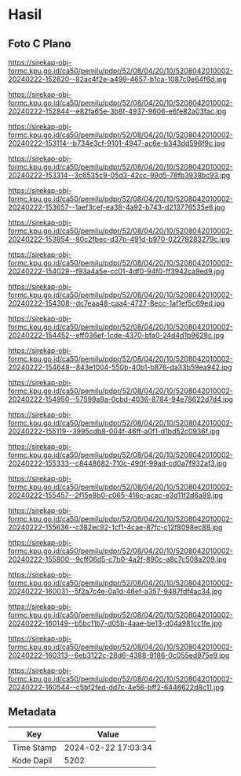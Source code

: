 # Hasil

## Foto C Plano

https://sirekap-obj-formc.kpu.go.id/ca50/pemilu/pdpr/52/08/04/20/10/5208042010002-20240222-152620--82ac4f2e-a499-4657-b1ca-1087c0e64f6d.jpg

https://sirekap-obj-formc.kpu.go.id/ca50/pemilu/pdpr/52/08/04/20/10/5208042010002-20240222-152844--e82fa65e-3b8f-4937-9606-e6fe82a03fac.jpg

https://sirekap-obj-formc.kpu.go.id/ca50/pemilu/pdpr/52/08/04/20/10/5208042010002-20240222-153114--b734e3cf-9101-4947-ac6e-b343dd596f9c.jpg

https://sirekap-obj-formc.kpu.go.id/ca50/pemilu/pdpr/52/08/04/20/10/5208042010002-20240222-153314--3c6535c9-05d3-42cc-99d5-78fb3938bc93.jpg

https://sirekap-obj-formc.kpu.go.id/ca50/pemilu/pdpr/52/08/04/20/10/5208042010002-20240222-153657--1aef3cef-ea38-4a92-b743-d213776535e6.jpg

https://sirekap-obj-formc.kpu.go.id/ca50/pemilu/pdpr/52/08/04/20/10/5208042010002-20240222-153854--80c2fbec-d37b-491d-b970-02278283279c.jpg

https://sirekap-obj-formc.kpu.go.id/ca50/pemilu/pdpr/52/08/04/20/10/5208042010002-20240222-154029--f93a4a5e-cc01-4df0-94f0-ff3942ca9ed9.jpg

https://sirekap-obj-formc.kpu.go.id/ca50/pemilu/pdpr/52/08/04/20/10/5208042010002-20240222-154308--dc7eaa48-caa4-4727-8ecc-1af1ef5c69ed.jpg

https://sirekap-obj-formc.kpu.go.id/ca50/pemilu/pdpr/52/08/04/20/10/5208042010002-20240222-154452--eff036ef-1cde-4370-bfa0-24d4d1b9628c.jpg

https://sirekap-obj-formc.kpu.go.id/ca50/pemilu/pdpr/52/08/04/20/10/5208042010002-20240222-154648--843e1004-550b-40b1-b876-da33b59ea942.jpg

https://sirekap-obj-formc.kpu.go.id/ca50/pemilu/pdpr/52/08/04/20/10/5208042010002-20240222-154950--57599a9a-0cbd-4036-8784-94e78622d7d4.jpg

https://sirekap-obj-formc.kpu.go.id/ca50/pemilu/pdpr/52/08/04/20/10/5208042010002-20240222-155119--3995cdb8-004f-46ff-a0f1-d1bd52c0936f.jpg

https://sirekap-obj-formc.kpu.go.id/ca50/pemilu/pdpr/52/08/04/20/10/5208042010002-20240222-155333--c8448682-710c-490f-99ad-cd0a7f932af3.jpg

https://sirekap-obj-formc.kpu.go.id/ca50/pemilu/pdpr/52/08/04/20/10/5208042010002-20240222-155457--2f15e8b0-c065-416c-acac-e3d11f2d6a89.jpg

https://sirekap-obj-formc.kpu.go.id/ca50/pemilu/pdpr/52/08/04/20/10/5208042010002-20240222-155636--c382ec92-1cf1-4cae-87fc-c12f8098ec88.jpg

https://sirekap-obj-formc.kpu.go.id/ca50/pemilu/pdpr/52/08/04/20/10/5208042010002-20240222-155800--9cff06d5-c7b0-4a2f-890c-a8c7c508a209.jpg

https://sirekap-obj-formc.kpu.go.id/ca50/pemilu/pdpr/52/08/04/20/10/5208042010002-20240222-160031--5f2a7c4e-0a1d-46ef-a357-9487fdf4ac34.jpg

https://sirekap-obj-formc.kpu.go.id/ca50/pemilu/pdpr/52/08/04/20/10/5208042010002-20240222-160149--b5bc11b7-d05b-4aae-be13-d04a981cc1fe.jpg

https://sirekap-obj-formc.kpu.go.id/ca50/pemilu/pdpr/52/08/04/20/10/5208042010002-20240222-160313--6eb3122c-28d6-4388-9186-0c055ed975e9.jpg

https://sirekap-obj-formc.kpu.go.id/ca50/pemilu/pdpr/52/08/04/20/10/5208042010002-20240222-160544--c5bf2fed-dd7c-4e56-bff2-6446622d8c11.jpg


## Metadata

| Key        | Value               |
| ---------- | ------------------- |
| Time Stamp | 2024-02-22 17:03:34 |
| Kode Dapil | 5202                |



